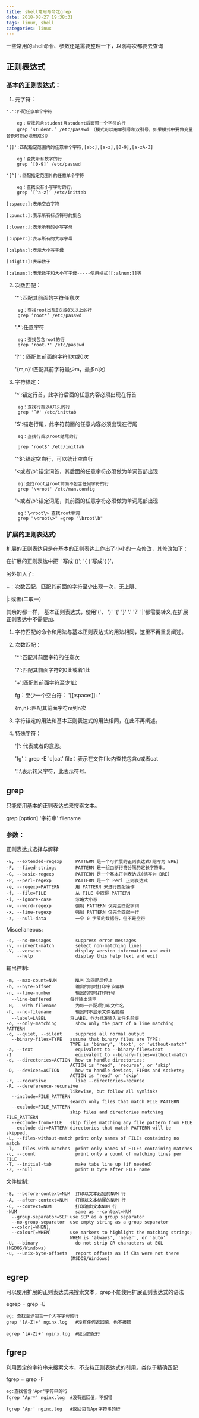 ```yaml
---
title: shell常用命令之grep
date: 2018-08-27 19:38:31
tags: linux, shell
categories: linux
---
```

一些常用的shell命令、参数还是需要整理一下，以防每次都要去查询

## 正则表达式 ##

### 基本的正则表达式： ### 

1. 元字符： 

<!-- more -->

	'.':匹配任意单个字符 
	
		eg：查找包含student且student后面带一个字符的行 
		grep ‘student.’ /etc/passwd （模式可以用单引号和双引号，如果模式中要做变量替换时则必须用双引）      
	
	'[]':匹配指定范围内的任意单个字符,[abc],[a-z],[0-9],[a-zA-Z] 
	
		eg：查找带有数字的行 
		grep ‘[0-9]’ /etc/passwd 
	
	'[^]':匹配指定范围外的任意单个字符 
	
	    eg：查找没有小写字母的行。 
	    grep ‘[^a-z]’ /etc/inittab 
	
	[:space:]:表示空白字符 
	
	[:punct:]:表示所有标点符号的集合 
	
	[:lower:]:表示所有的小写字母 
	
	[:upper:]:表示所有的大写字母 
	
	[:alpha:]:表示大小写字母 
	
	[:digit:]:表示数子 
	
	[:alnum:]:表示数字和大小写字母-----使用格式[[:alnum:]]等 

2. 次数匹配： 

	'*':匹配其前面的字符任意次 
	
		eg：查找root出现0次或0次以上的行 
		grep ‘root*’ /etc/passwd 
	
	'.*':任意字符  
	
		eg：查找包含root的行 
		grep 'root.*' /etc/passwd 
	
	'\?'：匹配其前面的字符1次或0次 
	
	'\{m,n\}':匹配其前字符最少m，最多n次） 

3. 字符锚定： 

    '^':锚定行首，此字符后面的任意内容必须出现在行首 

        eg：查找行首以#开头的行 
        grep '^#' /etc/inittab 

    '$':锚定行尾，此字符前面的任意内容必须出现在行尾 

        eg：查找行首以root结尾的行 

        grep 'root$' /etc/inittab   

    '^$':锚定空白行，可以统计空白行 

    '\<或者\b':锚定词首，其后面的任意字符必须做为单词首部出现 

	    eg:查找root且root前面不包含任何字符的行 
	    grep '\<root' /etc/man.config 

    '\>或者\b':锚定词尾，其前面的任意字符必须做为单词尾部出现                         

		eg：\<root\> 查找root单词  
		grep "\<root\>" =grep "\broot\b" 


### 扩展的正则表达式:

扩展的正则表达只是在基本的正则表达上作出了小小的一点修改，其修改如下： 

在扩展的正则表达中把' '写成'()'; '\{ \}'写成'{ }'，

另外加入了:

+：次数匹配，匹配其前面的字符至少出现一次，无上限、

|: 或者(二取一）

其余的都一样， 基本正则表达式，使用'('、 ')' '{' '}' '.' '?' '|'都需要转义,在扩展正则表达中不需要加\. 

 1. 字符匹配的命令和用法与基本正则表达式的用法相同，这里不再重复阐述。 

 2. 次数匹配： 

     '*':匹配其前面字符的任意次 

     '?':匹配其前面字符的0此或着1此 

     '+':匹配其前面字符至少1此 

     fg：至少一个空白符： '[[:space:]]+' 

     {m,n} :匹配其前面字符m到n次 

 3. 字符锚定的用法和基本正则表达式的用法相同，在此不再阐述。 

 4. 特殊字符： 

	'|': 代表或者的意思。 
	
	'fg'：grep -E 'c|cat' file：表示在文件file内查找包含c或者cat 
	
	'\.':\表示转义字符，此表示符号.


## grep ##

只能使用基本的正则表达式来搜索文本。

grep [option] '字符串' filename

### 参数： ###

正则表达式选择与解释:

	-E, --extended-regexp     PATTERN 是一个可扩展的正则表达式(缩写为 ERE)
	-F, --fixed-strings       PATTERN 是一组由断行符分隔的定长字符串。
	-G, --basic-regexp        PATTERN 是一个基本正则表达式(缩写为 BRE)
	-P, --perl-regexp         PATTERN 是一个 Perl 正则表达式
	-e, --regexp=PATTERN      用 PATTERN 来进行匹配操作
	-f, --file=FILE           从 FILE 中取得 PATTERN
	-i, --ignore-case         忽略大小写
	-w, --word-regexp         强制 PATTERN 仅完全匹配字词
	-x, --line-regexp         强制 PATTERN 仅完全匹配一行
	-z, --null-data           一个 0 字节的数据行，但不是空行

Miscellaneous:

	-s, --no-messages         suppress error messages
	-v, --invert-match        select non-matching lines
	-V, --version             display version information and exit
	    --help                display this help text and exit

输出控制:

	-m, --max-count=NUM       NUM 次匹配后停止
	-b, --byte-offset         输出的同时打印字节偏移
	-n, --line-number         输出的同时打印行号
	  --line-buffered       每行输出清空
	-H, --with-filename       为每一匹配项打印文件名
	-h, --no-filename         输出时不显示文件名前缀
	  --label=LABEL         将LABEL 作为标准输入文件名前缀
	-o, --only-matching       show only the part of a line matching PATTERN
	-q, --quiet, --silent     suppress all normal output
	  --binary-files=TYPE   assume that binary files are TYPE;
	                        TYPE is 'binary', 'text', or 'without-match'
	-a, --text                equivalent to --binary-files=text
	-I                        equivalent to --binary-files=without-match
	-d, --directories=ACTION  how to handle directories;
	                        ACTION is 'read', 'recurse', or 'skip'
	-D, --devices=ACTION      how to handle devices, FIFOs and sockets;
	                        ACTION is 'read' or 'skip'
	-r, --recursive           like --directories=recurse
	-R, --dereference-recursive
	                        likewise, but follow all symlinks
	  --include=FILE_PATTERN
	                        search only files that match FILE_PATTERN
	  --exclude=FILE_PATTERN
	                        skip files and directories matching FILE_PATTERN
	  --exclude-from=FILE   skip files matching any file pattern from FILE
	  --exclude-dir=PATTERN directories that match PATTERN will be skipped.
	-L, --files-without-match print only names of FILEs containing no match
	-l, --files-with-matches  print only names of FILEs containing matches
	-c, --count               print only a count of matching lines per FILE
	-T, --initial-tab         make tabs line up (if needed)
	-Z, --null                print 0 byte after FILE name

文件控制:

	-B, --before-context=NUM  打印以文本起始的NUM 行
	-A, --after-context=NUM   打印以文本结尾的NUM 行
	-C, --context=NUM         打印输出文本NUM 行
	-NUM                      same as --context=NUM
	  --group-separator=SEP use SEP as a group separator
	  --no-group-separator  use empty string as a group separator
	  --color[=WHEN],
	  --colour[=WHEN]       use markers to highlight the matching strings;
	                        WHEN is 'always', 'never', or 'auto'
	-U, --binary              do not strip CR characters at EOL (MSDOS/Windows)
	-u, --unix-byte-offsets   report offsets as if CRs were not there
	                        (MSDOS/Windows)



## egrep ##

可以使用扩展的正则表达式来搜索文本，grep不能使用扩展正则表达式的语法

egrep = grep -E

	eg: 查找至少包含一个大写字母的行
	grep '[A-Z]+' nginx.log   #没有任何返回值，也不报错

	egrep '[A-Z]+' nginx.log  #返回匹配行



## fgrep ##

利用固定的字符串来搜索文本，不支持正则表达式的引用。类似于精确匹配

fgrep = grep -F

	eg:查找包含'Apr'字符串的行
	fgrep 'Apr*' nginx.log	#没有返回值，不报错

	fgrep 'Apr' nginx.log	#返回包含Apr字符串的行